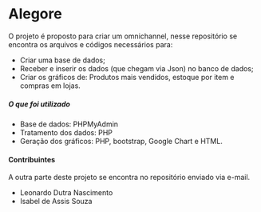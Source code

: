 # Alegore
O projeto é proposto para criar um omnichannel, nesse repositório se encontra os arquivos e códigos necessários para:
- Criar uma base de dados;
- Receber e inserir os dados (que chegam via Json) no banco de dados;
- Criar os gráficos de: Produtos mais vendidos, estoque por item e compras em lojas.

##### O que foi utilizado
- Base de dados: PHPMyAdmin
- Tratamento dos dados: PHP
- Geração dos gráficos: PHP, bootstrap, Google Chart e HTML.

#### Contribuintes
A outra parte deste projeto se encontra no repositório enviado via e-mail.
- Leonardo Dutra Nascimento
- Isabel de Assis Souza
